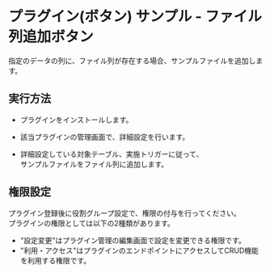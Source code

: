 # プラグイン(ボタン) サンプル - ファイル列追加ボタン
指定のデータの列に、ファイル列が存在する場合、サンプルファイルを追加します。

## 実行方法
- プラグインをインストールします。

- 該当プラグインの管理画面で、詳細設定を行います。  

- 詳細設定している対象テーブル、実施トリガーに従って、  
サンプルファイルをファイル列に追加します。


## 権限設定
プラグイン登録後に役割グループ設定で、権限の付与を行ってください。  
プラグインの権限としては以下の2種類があります。  
- "設定変更"はプラグイン管理の編集画面で設定を変更できる権限です。  
- "利用・アクセス"はプラグインのエンドポイントにアクセスしてCRUD機能を利用する権限です。  